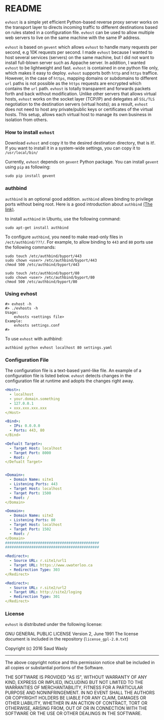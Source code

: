 # README #
`evhost` is a simple yet efficient Python-based reverse proxy server works on the transport layer to directs incoming traffic to different destinations based on rules stated in a configuration file. `evhost` can be used to allow multiple web servers to live on the same machine with the same IP address.

 `evhost` is based on `gevent` which allows `evhost` to handle many requests per second, e.g 10K requests per second. I made `evhost` because I wanted to host several services (servers) on the same machine, but I did not want to install full-blown server such as Appache server. In addition, I wanted `evhost` to be lightweight and fast. `evhost` is contained in one python file only, which makes it easy to deploy. `evhost` supports both `http` and `https` traffice. However, in the case of `https`, mapping domains or subdomains to different `url` paths is not possible as the `https` requests are encrypted which contains the `url` path. `evhost` is totally transparent and forwards packets forth and back without modification. Unlike other servers that allows virtual hosts, `evhost` works on the socket layer (TCP/IP) and delegates all `SSL/TLS` negotiation to the destination servers (virtual hosts); as a result, `evhost` does not need to host any private/public keys or certificates of the virtual hosts. This setup, allows each virtual host to manage its own business in isolation from others.

### How to install `evhost` ###
Download `evhost` and copy it to the desired destination directory, that is it!. 
If you want to install it in a system-wide settings, you can copy it to `/usr/local/bin/`

Currently, `evhost` depends on `gevent` Python package. You can install `gevent` using `pip` as following:
```
sudo pip install gevent
```

### authbind ###

`authbind` is an optional good addition. `authbind` allows binding to privilege ports without being root. Here is a good introduction about `authbind` [(The link)](https://mutelight.org/authbind).

to install `authbind` in Ubuntu, use the following command:
```
sudo apt-get install authbind
```
To configure `authbind`, you need to make read-only files in `/ect/authbind/???/`. For example, to allow binding to `443` and `80` ports use the following commands:
```
sudo touch /etc/authbind/byport/443
sudo chown <user> /etc/authbind/byport/443
chmod 500 /etc/authbind/byport/443
```
```
sudo touch /etc/authbind/byport/80
sudo chown <user> /etc/authbind/byport/80
chmod 500 /etc/authbind/byport/80
```


### Using evhost ###
```
#> evhost -h
#> ./evhosts -h
Usage:
    evhosts <settings file>
Example:
    evhosts settings.conf
#> 

```
To use `evhost` with authbind:
```
authbind python evhost localhost 80 settings.yaml 
```

### Configuration File ###
The configuration file is a text-based yaml-like file. An example of a configuration file is listed below. `evhost` detects changes in the configuration file at runtime and adopts the changes right away.

```yaml
<Host>:
  - localhost
  - your.domain.something
  - 127.0.0.1
  - xxx.xxx.xxx.xxx
</Host>

<Bind>:
  - IPs: 0.0.0.0
  - Ports: 443, 80
</Bind>

<Defualt Target>:
  - Target Host: localhost
  - Target Port: 8000
  - Root: /
</Defualt Target>


<Domain>:
  - Domain Name: site1
  - Listening Ports: 443
  - Target Host: localhost
  - Target Port: 1500  
  - Root: /
</Domain>

<Domain>:
  - Domain Name: site2
  - Listening Ports: 80
  - Target Host: localhost
  - Target Port: 1502
  - Root: /
</Domain>
###########################################
###########################################

<Redirect>:
  - Source URL: r.site1/url1
  - Target URL: https://www.uwaterloo.ca
  - Redirection Type: 303
</Redirect>

<Redirect>:
  - Source URL: r.site2/url2
  - Target URL: http://site2/loging
  - Redirection Type: 301
</Redirect>
```



### License ###
`evhost` is distributed under the following license:

GNU GENERAL PUBLIC LICENSE Version 2, June 1991
The license document is included in the repository (`license_gpl-2.0.txt`)

Copyright (c) 2016 Saud Wasly

-----

The above copyright notice and this permission notice shall be included in all copies or substantial portions of the Software.

THE SOFTWARE IS PROVIDED "AS IS", WITHOUT WARRANTY OF ANY KIND, EXPRESS OR IMPLIED, INCLUDING BUT NOT LIMITED TO THE WARRANTIES OF MERCHANTABILITY, FITNESS FOR A PARTICULAR PURPOSE AND NONINFRINGEMENT. IN NO EVENT SHALL THE AUTHORS OR COPYRIGHT HOLDERS BE LIABLE FOR ANY CLAIM, DAMAGES OR OTHER LIABILITY, WHETHER IN AN ACTION OF CONTRACT, TORT OR OTHERWISE, ARISING FROM, OUT OF OR IN CONNECTION WITH THE SOFTWARE OR THE USE OR OTHER DEALINGS IN THE SOFTWARE.
